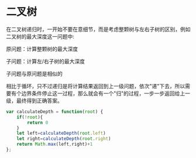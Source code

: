# 二叉树
在二叉树递归时，一开始不要在意细节，而是考虑整颗树与左右子树的区别，例如二叉树的最大深度这一问题中:

原问题：计算整颗树的最大深度

子问题：计算左/右子树的最大深度

子问题与原问题是相似的

相比于循环，只不过递归是将计算结果返回到上一级问题，依次"递"下去，所以需要有个边界条件停止这一过程，那么就会有一个"归"的过程，一步一步返回给上一级，最终得到正确答案。

```js
var calculateDepth = function(root) {
    if(!root){
        return 0
    }
    let left=calculateDepth(root.left) 
    let right=calculateDepth(root.right)
    return Math.max(left,right)+1
};
```
